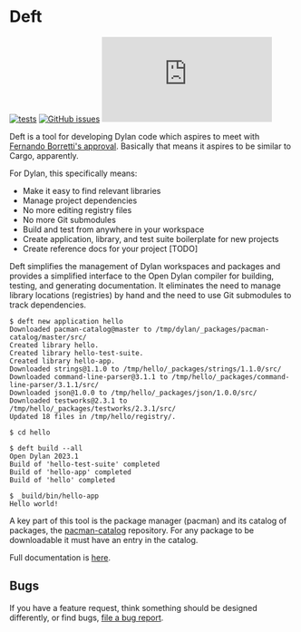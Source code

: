 # Deft

[![tests](https://github.com/dylan-lang/deft/actions/workflows/build-and-test.yml/badge.svg)](https://github.com/dylan-lang/deft/.github/workflows/build-and-test.yml)
[![GitHub issues](https://img.shields.io/github/issues/dylan-lang/deft?color=blue)](https://github.com/dylan-lang/deft/issues)
[![Matrix](https://img.shields.io/matrix/dylan-lang-general:matrix.org?color=blue&label=Chat%20on%20Matrix&server_fqdn=matrix.org)](https://app.element.io/#/room/#dylan-language:matrix.org)

Deft is a tool for developing Dylan code which aspires to meet with [Fernando Borretti's
approval](https://borretti.me/article/language-tooling-antipatterns). Basically that
means it aspires to be similar to Cargo, apparently.

For Dylan, this specifically means:

* Make it easy to find relevant libraries
* Manage project dependencies
* No more editing registry files
* No more Git submodules
* Build and test from anywhere in your workspace
* Create application, library, and test suite boilerplate for new projects
* Create reference docs for your project [TODO]

Deft simplifies the management of Dylan workspaces and packages and
provides a simplified interface to the Open Dylan compiler for building,
testing, and generating documentation. It eliminates the need to manage
library locations (registries) by hand and the need to use Git submodules to
track dependencies.

    $ deft new application hello
    Downloaded pacman-catalog@master to /tmp/dylan/_packages/pacman-catalog/master/src/
    Created library hello.
    Created library hello-test-suite.
    Created library hello-app.
    Downloaded strings@1.1.0 to /tmp/hello/_packages/strings/1.1.0/src/
    Downloaded command-line-parser@3.1.1 to /tmp/hello/_packages/command-line-parser/3.1.1/src/
    Downloaded json@1.0.0 to /tmp/hello/_packages/json/1.0.0/src/
    Downloaded testworks@2.3.1 to /tmp/hello/_packages/testworks/2.3.1/src/
    Updated 18 files in /tmp/hello/registry/.

    $ cd hello

    $ deft build --all
    Open Dylan 2023.1
    Build of 'hello-test-suite' completed
    Build of 'hello-app' completed
    Build of 'hello' completed

    $ _build/bin/hello-app
    Hello world!


A key part of this tool is the package manager (pacman) and its catalog of
packages, the [pacman-catalog](https://github.com/dylan-lang/pacman-catalog)
repository. For any package to be downloadable it must have an entry in the
catalog.

Full documentation is [here](https://package.opendylan.org/deft).

## Bugs

If you have a feature request, think something should be designed differently, or find
bugs, [file a bug report](https://github.com/dylan-lang/deft/issues).
